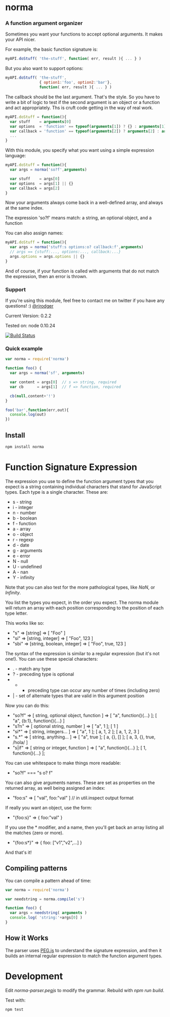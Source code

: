norma
=====

### A function argument organizer


Sometimes you want your functions to accept optional arguments. It makes your API nicer.

For example, the basic function signature is:

```JavaScript
myAPI.doStuff( 'the-stuff', function( err, result ){ ... } )
```

But you also want to support options:

```JavaScript
myAPI.doStuff( 'the-stuff', 
               { option1:'foo', option2:'bar'}, 
               function( err, result ){ ... } )
```

The callback should be the last argument. That's the style. So you have to write a bit of logic to test if the second argument
is an object or a function and act appropriately. Ths is cruft code getting in the way of real work.

```JavaScript
myAPI.doStuff = function(){
  var stuff    = arguments[0]
  var options  = 'function' == typeof(arguments[1]) ? {} : arguments[1]
  var callback = 'function' == typeof(arguments[2]) ? arguments[2] : arguments[1]
  ...
}
```


With this module, you specify what you want using a simple expression language:

```JavaScript
myAPI.doStuff = function(){
  var args = norma('so?f',arguments)

  var stuff    = args[0]
  var options  = args[1] || {}
  var callback = args[2]
}
```

Now your arguments always come back in a well-defined array, and always at the same index.

The expression 'so?f' means match: a string, an optional object, and a function

You can also assign names:


```JavaScript
myAPI.doStuff = function(){
  var args = norma('stuff:s options:o? callback:f',arguments)
  // args == {stuff:..., options:..., callback:...}
  args.options = args.options || {}
}
```

And of course, if your function is called with arguments that do not match the expression, then an error is thrown.




### Support

If you're using this module, feel free to contact me on twitter if you have any questions! :) [@rjrodger](http://twitter.com/rjrodger)

Current Version: 0.2.2

Tested on: node 0.10.24

[![Build Status](https://travis-ci.org/rjrodger/norma.png?branch=master)](https://travis-ci.org/rjrodger/norma)



### Quick example

```JavaScript
var norma = require('norma')

function foo() {
  var args = norma('sf', arguments)

  var content = args[0]  // s => string, required
  var cb      = args[1]  // f => function, required

  cb(null,content+'!')
}

foo('bar',function(err,out){
  console.log(out)
})
```


## Install

```sh
npm install norma
```


# Function Signature Expression

The expression you use to define the function argument types that you
expect is a string containing individual characters that stand for
JavaScript types. Each type is a single character. These are:

   * s - string    
   * i - integer   
   * n - number    
   * b - boolean   
   * f - function  
   * a - array     
   * o - object    
   * r - regexp    
   * d - date      
   * g - arguments 
   * e - error     
   * N - null      
   * U - undefined 
   * A - nan       
   * Y - infinity  

Note that you can also test for the more pathological types, like _NaN_, or _Infinity_.

You list the types you expect, in the order you expect. The norma
module will return an array with each position corresponding to the position of each type letter.

This works like so:

   * "s"   => [string]                   => [ "Foo" ]
   * "si"  => [string, integer]          => [ "Foo", 123 ]
   * "sbi" => [string, boolean, integer] => [ "Foo", true, 123 ]


The syntax of the expression is similar to a regular expression (but it's not one!). You can use these special characters:

   * . - match any type
   * ? - preceding type is optional   
   * * - preceding type can occur any number of times (including zero)    
   * | - set of alternate types that are valid in this argument position

Now you can do this:

   * "so?f" => [ string, optional object, function ] => [ "a", function(){...} ]; [ "a", {b:1}, function(){...} ]
   * "s?n"  => [ optional string, number ] => [ "a", 1 ]; [ 1 ]
   * "si*"  => [ string, integers... ] => [ "a", 1 ]; [ a, 1, 2 ]; [ a, 1, 2, 3 ]
   * "s.*"  => [ string, anything... ] => [ "a", true ]; [ a, {}, [] ]; [ a, 3, {}, true, /hola/ ]
   * "s|if" => [ string or integer, function ] => [ "a", function(){...} ]; [ 1, function(){...} ];

You can use whitespace to make things more readable:

  * "so?f" === "s o? f" 

You can also give arguments names. These are set as properties on the returned array, as well being assigned an index:

  * "foo:s" => [ "val", foo:"val" ]  // in util.inspect output format

If really you want an object, use the form:

  * "{foo:s}" => { foo:"val" }

If you use the * modifier, and a name, then you'll get back an array listing all the matches (zero or more).

  * "{foo:s*}" => { foo: ["v1","v2",...] }

And that's it!


## Compiling patterns

You can compile a pattern ahead of time:

```JavaScript
var norma = require('norma')

var needstring = norma.compile('s')

function foo() {
  var args = needstring( arguments )
  console.log( 'string:'+args[0] ) 
}
```



## How it Works

The parser uses [PEG.js](http://pegjs.majda.cz/) to understand the
signature expression, and then it builds an internal regular
expression to match the function argument types.



# Development

Edit _norma-parser.pegjs_ to modify the grammar. Rebuild with _npm run build_.


Test with:

```bash
npm test
```

